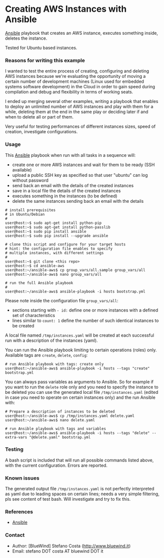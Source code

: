 # Creating AWS Instances with Ansible

[Ansible](http://www.ansible.com) playbook that creates an AWS instance, executes something inside, deletes the instance.

Tested for Ubuntu based instances.

### Reasons for writing this example

I wanted to test the entire process of creating, configuring and
deleting AWS instances because we're evaluating the opportunity of
moving a certain number of development machines (Linux used for embedded
systems software development) in the Cloud in order to gain speed during
compilation and debug and flexibility in terms of working seats.

I ended up merging several other examples, writing a playbook that
enables to deploy an unlimited number of AWS instances and play with
them for a while, deleting them at the end in the same play or
deciding later if and when to delete all or part of them.

Very useful for testing performances of different instances sizes,
speed of creation, investigate configurations.


### Usage

This [Ansible](http://www.ansible.com) playbook when run with all tasks
in a sequence will:

* create one or more AWS instances and wait for them to be ready (SSH available)
* upload a public SSH key as specified so that user "ubuntu" can log without password
* send back an email with the details of the created instances
* save in a local file the details of the created instances
* executes something in the instances (to be defined)
* delete the same instances sending back an email with the details


```
# install prerequisites
# in Ubuntu/Debian
#
user@host:~$ sudo apt-get install python-pip
user@host:~$ sudo apt-get install python-passlib
user@host:~$ sudo pip install ansible
user@host:~$ sudo pip install --upgrade ansible

# clone this script and configure for your target hosts
# hint: the configuration file enables to specify
# multiple instances, with different settings
#
user@host:~$ git clone <this repo>
user@host:~$ cd ansible-aws
user@host:~/ansible-aws$ cp group_vars/all.sample group_vars/all
user@host:~/ansible-aws$ nano group_vars/all

# run the full Ansible playbook
#
user@host:~/ansible-aws$ ansible-playbook -i hosts bootstrap.yml
```

Please note inside the configuration file ```group_vars/all```:

  - sections starting with ```- id:``` define one or more instances
    with a defined set of characteristics
  - lines similar to ```count: 1``` define the number of such
    identical instances to be created

A local file named ```/tmp/instances.yaml``` will be created at each
successful run with a description of the instances (yaml).

You can run the Ansible playbook limiting to certain operations (roles)
only. Available tags are ```create```, ```delete```, ```config```:

```
# run Ansible playbook with tags: create only
user@host:~/ansible-aws$ ansible-playbook -i hosts --tags "create" bootstrap.yml
```

You can always pass variables as arguments to Ansible.
So for example if you want to run the ```delete``` role only and you
need to specify the instance to be deleted you can use the generated
local file ```/tmp/instances.yaml``` (edited in case you need to operate
on certain instances only) and the run Ansible with:

```
# Prepare a description of instances to be deleted
user@host:~/ansible-aws$ cp /tmp/instances.yaml delete.yaml
user@host:~/ansible-aws$ nano delete.yaml

# run Ansible playbook with tags and variables
user@host:~/ansible-aws$ ansible-playbook -i hosts --tags "delete" --extra-vars "@delete.yaml" bootstrap.yml
```

### Testing

A bash script is included that will run all possible commands listed
above, with the current configuration. Errors are reported.

### Known issues

The generated output file ```/tmp/instances.yaml``` is not perfectly
interpreted as yaml due to leading spaces on certain lines; needs
a very simple filtering, pls see content of test bash. Will investigate
and try to fix this.

### References

* [Ansible](http://www.ansible.com/)

### Contact

* Author: [BlueWind] Stefano Costa (http://www.bluewind.it)
* Email: stefano DOT costa AT bluewind DOT it

